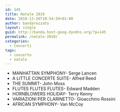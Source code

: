 ```yaml
---
id: 145
title: Natale 2010
date: 2010-12-26T10:54:59+01:00
author: bandarezzato
layout: single
guid: http://banda.host-goog.dyndns.org/?p=145
permalink: /natale-2010/
categories:
  - Concerti
tags:
  - concerto
  - natale
---
```

  * MANHATTAN SYMPHONY- Serge Lancen
  * A LITTLE CONCERTE SUITE- Alfred Reed
  * THE SUMMIT- John Moss
  * FLUTES FLUTES FLUTES- Edward Madden
  * HORNBLOWERS HOLIDAY- Terry Kenny
  * VARIAZIONI PER CLARINETTO- Gioacchino Rossini
  * AFRICAN SYMPHONY- Van McCoy